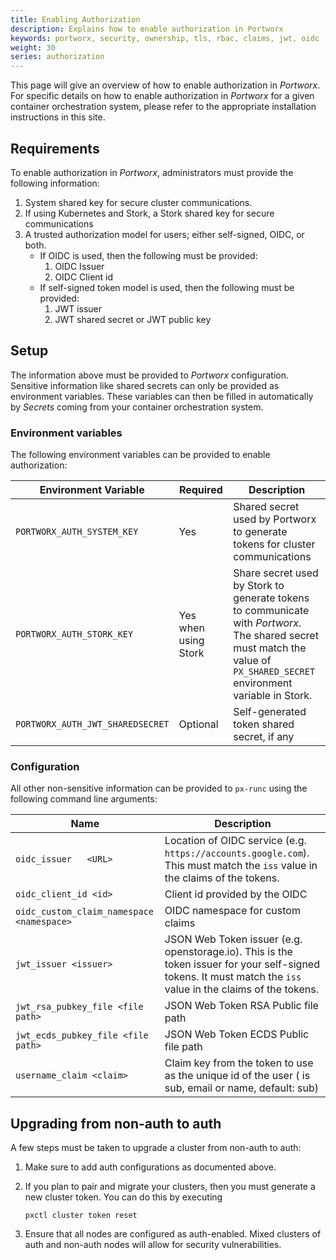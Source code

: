 ```yaml
---
title: Enabling Authorization
description: Explains how to enable authorization in Portworx
keywords: portworx, security, ownership, tls, rbac, claims, jwt, oidc
weight: 30
series: authorization
---
```


This page will give an overview of how to enable authorization in _Portworx_. For specific details on how to enable authorization in _Portworx_ for a given container orchestration system, please refer to the appropriate installation instructions in this site.

## Requirements
To enable authorization in _Portworx_, administrators must provide the following
information:

1. System shared key for secure cluster communications.
1. If using Kubernetes and Stork, a Stork shared key for secure communications
1. A trusted authorization model for users; either self-signed, OIDC, or both.
    * If OIDC is used, then the following must be provided:
        1. OIDC Issuer
        1. OIDC Client id
    * If self-signed token model is used, then the following must be provided:
        1. JWT issuer
        1. JWT shared secret or JWT public key

## Setup
The information above must be provided to _Portworx_ configuration. Sensitive information like shared secrets can only be provided as environment variables.
These variables can then be filled in automatically by _Secrets_ coming from your container orchestration system.

### Environment variables
The following environment variables can be provided to enable authorization:

| Environment Variable | Required | Description |
| -------------------- | -------- | ----------- |
| `PORTWORX_AUTH_SYSTEM_KEY` | Yes | Shared secret used by Portworx to generate tokens for cluster communications |
| `PORTWORX_AUTH_STORK_KEY` | Yes when using Stork | Share secret used by Stork to generate tokens to communicate with _Portworx_. The shared secret must match the value of `PX_SHARED_SECRET` environment variable in Stork. |
| `PORTWORX_AUTH_JWT_SHAREDSECRET` | Optional | Self-generated token shared secret, if any |

### Configuration
All other non-sensitive information can be provided to `px-runc` using the
following command line arguments:

| Name | Description |
| ---- | ----------- |
| `oidc_issuer   <URL>` | Location of OIDC service (e.g. `https://accounts.google.com`). This must match the `iss` value in the claims of the tokens. |
| `oidc_client_id <id>` | Client id provided by the OIDC |
| `oidc_custom_claim_namespace <namespace>` | OIDC namespace for custom claims |
| `jwt_issuer <issuer>` | JSON Web Token issuer (e.g. openstorage.io). This is the token issuer for your self-signed tokens. It must match the `iss` value in the claims of the tokens. |
| `jwt_rsa_pubkey_file <file path>` | JSON Web Token RSA Public file path |
| `jwt_ecds_pubkey_file <file path>` | JSON Web Token ECDS Public file path |
| `username_claim <claim>` | Claim key from the token to use as the unique id of the user (<claim> is sub, email or name, default: sub) |

## Upgrading from non-auth to auth
A few steps must be taken to upgrade a cluster from non-auth to auth:

1. Make sure to add auth configurations as documented above.
2. If you plan to pair and migrate your clusters, then you must generate a new cluster token. You can do this by executing 
   
    ```text
    pxctl cluster token reset
    ```
    
3. Ensure that all nodes are configured as auth-enabled. Mixed clusters of auth and non-auth nodes will allow for security vulnerabilities.
